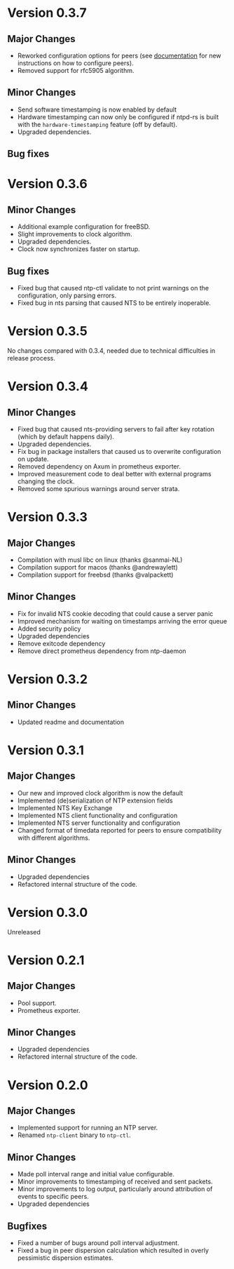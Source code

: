 Version 0.3.7
======

Major Changes
-----
- Reworked configuration options for peers (see [documentation](CONFIGURATION.md) for new instructions on how to configure peers).
- Removed support for rfc5905 algorithm.

Minor Changes
-----
- Send software timestamping is now enabled by default
- Hardware timestamping can now only be configured if ntpd-rs is built with the `hardware-timestamping` feature (off by default).
- Upgraded dependencies.

Bug fixes
-----

Version 0.3.6
======

Minor Changes
-----
- Additional example configuration for freeBSD.
- Slight improvements to clock algorithm.
- Upgraded dependencies.
- Clock now synchronizes faster on startup.

Bug fixes
-----
- Fixed bug that caused ntp-ctl validate to not print warnings on the configuration, only parsing errors.
- Fixed bug in nts parsing that caused NTS to be entirely inoperable.

Version 0.3.5
======

No changes compared with 0.3.4, needed due to technical difficulties in release process.

Version 0.3.4
======

Minor Changes
-----
- Fixed bug that caused nts-providing servers to fail after key rotation (which by default happens daily).
- Upgraded dependencies.
- Fix bug in package installers that caused us to overwrite configuration on update.
- Removed dependency on Axum in prometheus exporter.
- Improved measurement code to deal better with external programs changing the clock.
- Removed some spurious warnings around server strata.

Version 0.3.3
======

Major Changes
-----
- Compilation with musl libc on linux (thanks @sanmai-NL)
- Compilation support for macos (thanks @andrewaylett)
- Compilation support for freebsd (thanks @valpackett)

Minor Changes
------
- Fix for invalid NTS cookie decoding that could cause a server panic
- Improved mechanism for waiting on timestamps arriving the error queue
- Added security policy
- Upgraded dependencies
- Remove exitcode dependency
- Remove direct prometheus dependency from ntp-daemon

Version 0.3.2
======

Minor Changes
------
- Updated readme and documentation

Version 0.3.1
======

Major Changes
-----
- Our new and improved clock algorithm is now the default
- Implemented (de)serialization of NTP extension fields
- Implemented NTS Key Exchange
- Implemented NTS client functionality and configuration
- Implemented NTS server functionality and configuration
- Changed format of timedata reported for peers to ensure compatibility with different algorithms.

Minor Changes
-----
- Upgraded dependencies
- Refactored internal structure of the code.

Version 0.3.0
======
Unreleased

Version 0.2.1
======

Major Changes
-----
- Pool support.
- Prometheus exporter.

Minor Changes
-----
- Upgraded dependencies
- Refactored internal structure of the code.

Version 0.2.0
======

Major Changes
-----
- Implemented support for running an NTP server.
- Renamed `ntp-client` binary to `ntp-ctl`.

Minor Changes
-----
- Made poll interval range and initial value configurable.
- Minor improvements to timestamping of received and sent packets.
- Minor improvements to log output, particularly around attribution of events to specific peers.
- Upgraded dependencies

Bugfixes
-----
- Fixed a number of bugs around poll interval adjustment.
- Fixed a bug in peer dispersion calculation which resulted in overly pessimistic dispersion estimates.
